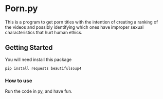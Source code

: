 
# Porn.py

This is a program to get porn titles with the intention of creating a ranking of the videos and possibly identifying which ones have improper sexual characteristics that hurt human ethics.


## Getting Started
You will need install this package
```
pip install requests beautifulsoup4 
```

### How to use
Run the code in py, and have fun.
